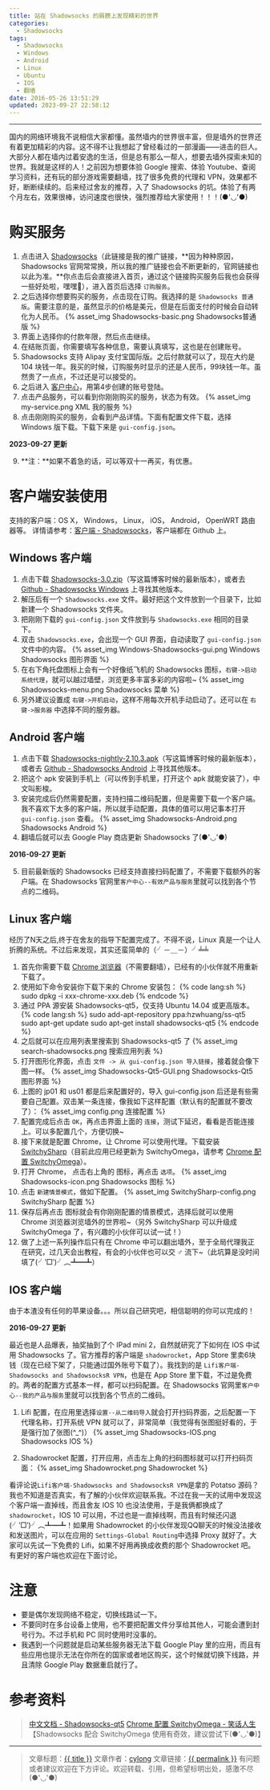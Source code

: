 ```yaml
---
title: 站在 Shadowsocks 的肩膀上发现精彩的世界
categories:
  - Shadowsocks
tags:
  - Shadowsocks
  - Windows
  - Android
  - Linux
  - Ubuntu
  - IOS
  - 翻墙
date: 2016-05-26 13:51:29
updated: 2023-09-27 22:58:12
---
```

---

国内的网络环境我不说相信大家都懂。虽然墙内的世界很丰富，但是墙外的世界还有着更加精彩的内容。这不得不让我想起了曾经看过的一部漫画——进击的巨人。大部分人都在墙内过着安逸的生活，但是总有那么一帮人，想要去墙外探索未知的世界。我就是这样的人！之前因为想要体验 Google 搜索、体验 Youtube、查阅学习资料，还有玩的部分游戏需要翻墙，找了很多免费的代理和 VPN，效果都不好，断断续续的。后来经过舍友的推荐，入了 Shadowsocks 的坑。体验了有两个月左右，效果很棒，访问速度也很快，强烈推荐给大家使用！！！(●'◡'●)

<!-- more -->

# 购买服务

1. 点击进入 [Shadowsocks][1]（此链接是我的推广链接，**因为种种原因，Shadowsocks 官网常常换，所以我的推广链接也会不断更新的，官网链接也以此为准。**你点击后会直接进入首页，通过这个链接购买服务后我也会获得一些好处啦，嘿嘿🤭），进入首页后选择 `订购服务`。
2. 之后选择你想要购买的服务，点击现在订购。我选择的是 `Shadowsocks 普通版`。需要注意的是，虽然显示的价格是美元，但是在后面支付的时候会自动转化为人民币。
{% asset_img Shadowsocks-basic.png Shadowsocks普通版 %}
3. 界面上选择你的付款年限，然后点击继续。
4. 在结账页面，你需要填写各种信息，需要认真填写，这也是在创建账号。
5. Shadowsocks 支持 Alipay 支付宝国际版。之后付款就可以了，现在大约是 104 块钱一年。我买的时候，订购服务时显示的还是人民币，99块钱一年。虽然贵了一点点，不过还是可以接受的。
6. 之后进入 [客户中心][2]，用第4步创建的账号登陆。
7. 点击产品服务，可以看到你刚刚购买的服务，状态为有效。
{% asset_img my-service.png XML 我的服务 %}
8. 点击刚刚购买的服务，会看到产品详情。下面有配置文件下载，选择 Windows 版下载。下载下来是 `gui-config.json`。

**2023-09-27 更新**

9. **注：**如果不着急的话，可以等双十一再买，有优惠。

# 客户端安装使用

支持的客户端：OS X， Windows， Linux， iOS， Android， OpenWRT 路由器等。
详情请参考：[客户端 - Shadowsocks][3]，客户端都在 Github 上。

## Windows 客户端

1. 点击下载 [Shadowsocks-3.0.zip][4]（写这篇博客时候的最新版本），或者去 [Github - Shadowsocks Windows][5] 上寻找其他版本。
2. 解压后有一个 `Shadowsocks.exe` 文件。最好把这个文件放到一个目录下，比如新建一个 Shadowsocks 文件夹。
3. 把刚刚下载的 `gui-config.json` 文件放到与 `Shadowsocks.exe` 相同的目录下。
4. 双击 `Shadowsocks.exe`，会出现一个 GUI 界面，自动读取了 `gui-config.json` 文件中的内容。
{% asset_img Windows-Shadowsocks-gui.png Windows Shadowsocks 图形界面 %}
5. 在右下角托盘图标上会有一个好像纸飞机的 Shadowsocks 图标，`右键->启动系统代理`，就可以越过墙壁，浏览更多丰富多彩的内容啦~
{% asset_img Shadowsocks-menu.png Shadowsocks 菜单 %}
6. 另外建议设置成 `右键->开机启动`，这样不用每次开机手动启动了。还可以在 `右键->服务器` 中选择不同的服务器。

## Android 客户端

1. 点击下载 [Shadowsocks-nightly-2.10.3.apk][6]（写这篇博客时候的最新版本），或者去 [Github - Shadowsocks Android][7] 上寻找其他版本。
2. 把这个 apk 安装到手机上（可以传到手机里，打开这个 apk 就能安装了），中文叫影梭。
3. 安装完成后仍然需要配置，支持扫描二维码配置，但是需要下载一个客户端。我不喜欢下太多的客户端，所以就手动配置，具体的值可以用记事本打开 `gui-config.json` 查看。
{% asset_img Shadowsocks-Android.png Shadowsocks Android %}
4. 翻墙后就可以去 Google Play 商店更新 Shadowsocks 了(●'◡'●)

**2016-09-27 更新**

5. 目前最新版的 Shadowsocks 已经支持直接扫码配置了，不需要下载额外的客户端。在 Shadowsocks 官网里`客户中心--有效产品与服务`里就可以找到各个节点的二维码。

## Linux 客户端

经历了N天之后,终于在舍友的指导下配置完成了。不得不说，Linux 真是一个让人折腾的系统。不过后来发现，其实还蛮简单的（╯－＿－）╯╧╧

1. 首先你需要下载 [Chrome 浏览器][8]（不需要翻墙），已经有的小伙伴就不用重新下载了。
2. 使用如下命令安装你下载下来的 Chrome 安装包：
{% code lang:sh %}
    sudo dpkg -i xxx-chrome-xxx.deb
{% endcode %}
3. 通过 PPA 源安装 Shadowsocks-qt5，仅支持 Ubuntu 14.04 或更高版本。
{% code lang:sh %}
    sudo add-apt-repository ppa:hzwhuang/ss-qt5
    sudo apt-get update
    sudo apt-get install shadowsocks-qt5
{% endcode %}
4. 之后就可以在应用列表里搜索到 Shadowsocks-qt5 了
{% asset_img search-shadowsocks.png 搜索应用列表 %}
5. 打开图形化界面，点击 `文件 -> 从 gui-config.json 导入链接`，接着就会像下图一样。
{% asset_img Shadowsocks-Qt5-GUI.png Shadowsocks-Qt5 图形界面 %}
6. 上图的 jp01 和 us01 都是后来配置好的，导入 gui-config.json 后还是有些需要自己配置。双击某一条连接，像我如下这样配置（默认有的配置就不要改了）：
{% asset_img config.png 连接配置 %}
7. 配置完成后点击 `OK`，再点击界面上面的 `连接`，测试下延迟，看看是否能连接上。可以多配置几个，方便切换~
8. 接下来就是配置 Chrome，让 Chrome 可以使用代理。下载安装 [SwitchySharp][10]（目前此应用已经更新为 SwitchyOmega，请参考 [Chrome 配置 SwitchyOmega][11]）。
9. 打开 Chrome， 点击右上角的 <span class="fa fa-globe" aria-hidden="true"></span> 图标，再点击 `选项`。
{% asset_img Shadowsocks-icon.png Shadowsocks 图标 %}
10. 点击 `新建情景模式`，做如下配置。
{% asset_img SwitchySharp-config.png SwitchySharp 配置 %}
11. 保存后再点击 <span class="fa fa-globe" aria-hidden="true"></span> 图标就会有你刚刚配置的情景模式，选择后就可以使用 Chrome 浏览器浏览墙外的世界啦~（另外 SwitchySharp 可以升级成 SwitchyOmega 了，有兴趣的小伙伴可以试一试！）
12. 做了上述一系列操作后只有在 Chrome 中可以翻出墙外，至于全局代理我正在研究，过几天会出教程，有会的小伙伴也可以交 ♂ 流下~（此坑算是没时间填了(╯‵□′)╯︵┻━┻）

## IOS 客户端

由于本渣没有任何的苹果设备。。。所以自己研究吧，相信聪明的你可以完成的！

**2016-09-27 更新**

最近也是人品爆表，抽奖抽到了个 IPad mini 2，自然就研究了下如何在 IOS 中试用 Shadowsocks 了。官方推荐的客户端是 `shadowrocket`，App Store 里卖6块钱（现在已经下架了，只能通过国外账号下载了）。我找到的是 `Lifi客户端-Shadowsocks and ShadowsocksR VPN`，也是在 App Store 里下载，不过是免费的。两者的配置方式基本一样，都可以扫码配置。在 Shadowsocks 官网里`客户中心--我的产品与服务`里就可以找到各个节点的二维码。

1. Lifi 配置，在应用里选择`设置--从二维码导入`就会打开扫码界面，之后配置一下代理名称，打开系统 VPN 就可以了，非常简单（我觉得有张图挺好看的，于是强行加了张图(^_^)）
{% asset_img Shadowsocks-IOS.png Shadowsocks IOS %}

2. Shadowrocket 配置，打开应用，点击左上角的扫码图标就可以打开扫码页面：
{% asset_img Shadowrocket.png Shadowrocket %}

看评论说`Lifi客户端-Shadowsocks and ShadowsocksR VPN`是拿的 Potatso 源码？我也不知道是否真实，有了解的小伙伴欢迎联系我。不过在我一天的试用中发现这个客户端一直掉线，而且舍友 IOS 10 也没法使用，于是我俩都换成了 `shadowrocket`，IOS 10 可以用，不过也是一直掉线啊，而且有时候还闪退(╯‵□′)╯︵┻━┻！如果用 Shadowrocket 的小伙伴发现QQ聊天的时候没法接收和发送图片，可以在应用的 `Settings-Global Routing`中选择 Proxy 就好了。大家可以先试一下免费的 Lifi，如果不好用再换成收费的那个 Shadowrocket 吧。有更好的客户端也欢迎在下面讨论。

# 注意

* 要是偶尔发现网络不稳定，切换线路试一下。
* 不要同时在多台设备上使用，也不要把配置文件分享给其他人，可能会遭到封号行为。不过手机和 PC 同时使用时没事的。
* 我遇到一个问题就是启动某些服务器无法下载 Google Play 里的应用，而且有些应用也提示无法在你所在的国家或者地区购买，这个时候就切换下线路，并且清除 Google Play 数据重启就行了。

# 参考资料

> [中文文档 - Shadowsocks-qt5][9]
> [Chrome 配置 SwitchyOmega - 笑话人生][12] 【Shadowsocks 配合 SwitchyOmega 使用有奇效，建议尝试下(●'◡'●)】

---

> 文章标题：<a href='{{ permalink }}' title='{{ title }}' >{{ title }}</a>
> 文章作者：[cylong](http://www.cylong.com/about/ "cylong")
> 文章链接：<a href='{{ permalink }}' title='{{ title }}' >{{ permalink }}</a>
> 有问题或者建议欢迎在下方评论。欢迎转载、引用，但希望标明出处，感激不尽(●'◡'●)

[1]: https://portal.shadowsocks.au/aff.php?aff=8883 "Shadowsocks"
[2]: https://portal.shadowsocks.com/clientarea.php "客户中心 - Shadowsocks"
[3]: https://shadowsocks.com/client.html "客户端 - Shadowsocks"
[4]: https://github.com/shadowsocks/shadowsocks-windows/releases/download/3.0/Shadowsocks-3.0.zip "Shadowsocks-3.0.zip"
[5]: https://github.com/shadowsocks/shadowsocks-windows/releases "Github - Shadowsocks Windows"
[6]: https://github.com/shadowsocks/shadowsocks-android/releases/download/v2.10.3/shadowsocks-nightly-2.10.3.apk "shadowsocks-nightly-2.10.3.apk"
[7]: https://github.com/shadowsocks/shadowsocks-android/releases "Github - Shadowsocks Android"
[8]: http://www.google.cn/chrome/browser/desktop/index.html "Chrome 浏览器"
[9]: https://github.com/shadowsocks/shadowsocks-qt5/wiki "中文文档 - Shadowsocks-qt5"
[10]: http://switchysharp.com/install.html "SwitchySharp"
[11]: /blog/2017/04/09/chrome-SwitchyOmega/ "Chrome 配置 SwitchyOmega"
[12]: blog/2017/04/09/chrome-SwitchyOmega/ "Chrome 配置 SwitchyOmega - 笑话人生"
